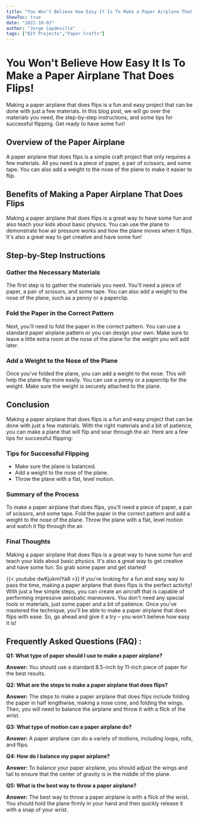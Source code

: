 ```yaml
---
title: "You Won't Believe How Easy It Is To Make a Paper Airplane That Does Flips!"
ShowToc: true 
date: "2022-10-03"
author: "Jorge Capdeville" 
tags: ["DIY Projects","Paper Crafts"]
---
```

# You Won't Believe How Easy It Is To Make a Paper Airplane That Does Flips!

Making a paper airplane that does flips is a fun and easy project that can be done with just a few materials. In this blog post, we will go over the materials you need, the step-by-step instructions, and some tips for successful flipping. Get ready to have some fun!

## Overview of the Paper Airplane

A paper airplane that does flips is a simple craft project that only requires a few materials. All you need is a piece of paper, a pair of scissors, and some tape. You can also add a weight to the nose of the plane to make it easier to flip.

## Benefits of Making a Paper Airplane That Does Flips

Making a paper airplane that does flips is a great way to have some fun and also teach your kids about basic physics. You can use the plane to demonstrate how air pressure works and how the plane moves when it flips. It's also a great way to get creative and have some fun!

## Step-by-Step Instructions

### Gather the Necessary Materials

The first step is to gather the materials you need. You'll need a piece of paper, a pair of scissors, and some tape. You can also add a weight to the nose of the plane, such as a penny or a paperclip.

### Fold the Paper in the Correct Pattern

Next, you'll need to fold the paper in the correct pattern. You can use a standard paper airplane pattern or you can design your own. Make sure to leave a little extra room at the nose of the plane for the weight you will add later.

### Add a Weight to the Nose of the Plane

Once you've folded the plane, you can add a weight to the nose. This will help the plane flip more easily. You can use a penny or a paperclip for the weight. Make sure the weight is securely attached to the plane.

## Conclusion

Making a paper airplane that does flips is a fun and easy project that can be done with just a few materials. With the right materials and a bit of patience, you can make a plane that will flip and soar through the air. Here are a few tips for successful flipping:

### Tips for Successful Flipping

- Make sure the plane is balanced.
- Add a weight to the nose of the plane.
- Throw the plane with a flat, level motion.

### Summary of the Process

To make a paper airplane that does flips, you'll need a piece of paper, a pair of scissors, and some tape. Fold the paper in the correct pattern and add a weight to the nose of the plane. Throw the plane with a flat, level motion and watch it flip through the air.

### Final Thoughts

Making a paper airplane that does flips is a great way to have some fun and teach your kids about basic physics. It's also a great way to get creative and have some fun. So grab some paper and get started!

{{< youtube dwKjukmlYa8 >}} 
If you're looking for a fun and easy way to pass the time, making a paper airplane that does flips is the perfect activity! With just a few simple steps, you can create an aircraft that is capable of performing impressive aerobatic maneuvers. You don't need any special tools or materials, just some paper and a bit of patience. Once you've mastered the technique, you'll be able to make a paper airplane that does flips with ease. So, go ahead and give it a try – you won't believe how easy it is!

## Frequently Asked Questions (FAQ) :
**Q1: What type of paper should I use to make a paper airplane?**

**Answer:** You should use a standard 8.5-inch by 11-inch piece of paper for the best results. 

**Q2: What are the steps to make a paper airplane that does flips?**

**Answer:** The steps to make a paper airplane that does flips include folding the paper in half lengthwise, making a nose cone, and folding the wings. Then, you will need to balance the airplane and throw it with a flick of the wrist.

**Q3: What type of motion can a paper airplane do?**

**Answer:** A paper airplane can do a variety of motions, including loops, rolls, and flips.

**Q4: How do I balance my paper airplane?**

**Answer:** To balance your paper airplane, you should adjust the wings and tail to ensure that the center of gravity is in the middle of the plane. 

**Q5: What is the best way to throw a paper airplane?**

**Answer:** The best way to throw a paper airplane is with a flick of the wrist. You should hold the plane firmly in your hand and then quickly release it with a snap of your wrist.





